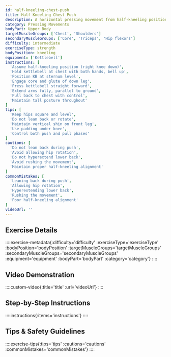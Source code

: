 ```yaml
---
id: half-kneeling-chest-push
title: Half Kneeling Chest Push
description: A horizontal pressing movement from half-kneeling position that develops pushing strength while challenging core stability and hip mobility, eliminating lower body momentum for pure upper body focus.
category: Pressing Movements
bodyPart: Upper Body
targetMuscleGroups: ['Chest', 'Shoulders']
secondaryMuscleGroups: ['Core', 'Triceps', 'Hip flexors']
difficulty: intermediate
exerciseType: strength
bodyPosition: kneeling
equipment: ['Kettlebell']
instructions: [
  'Assume half-kneeling position (right knee down)',
  'Hold kettlebell at chest with both hands, bell up',
  'Position KB at sternum level',
  'Engage core and glute of down leg',
  'Press kettlebell straight forward',
  'Extend arms fully, parallel to ground',
  'Pull back to chest with control',
  'Maintain tall posture throughout'
]
tips: [
  'Keep hips square and level',
  'Do not lean back or rotate',
  'Maintain vertical shin on front leg',
  'Use padding under knee',
  'Control both push and pull phases'
]
cautions: [
  'Do not lean back during push',
  'Avoid allowing hip rotation',
  'Do not hyperextend lower back',
  'Avoid rushing the movement',
  'Maintain proper half-kneeling alignment'
]
commonMistakes: [
  'Leaning back during push',
  'Allowing hip rotation',
  'Hyperextending lower back',
  'Rushing the movement',
  'Poor half-kneeling alignment'
]
videoUrl: ''
---
```


## Exercise Details

::::exercise-metadata{:difficulty='difficulty' :exerciseType='exerciseType' :bodyPosition='bodyPosition' :targetMuscleGroups='targetMuscleGroups' :secondaryMuscleGroups='secondaryMuscleGroups' :equipment='equipment' :bodyPart='bodyPart' :category='category'}
::::

## Video Demonstration

::::custom-video{:title='title' :url='videoUrl'}
::::

## Step-by-Step Instructions

::::instructions{:items='instructions'}
::::

## Tips & Safety Guidelines

::::exercise-tips{:tips='tips' :cautions='cautions' :commonMistakes='commonMistakes'}
::::

